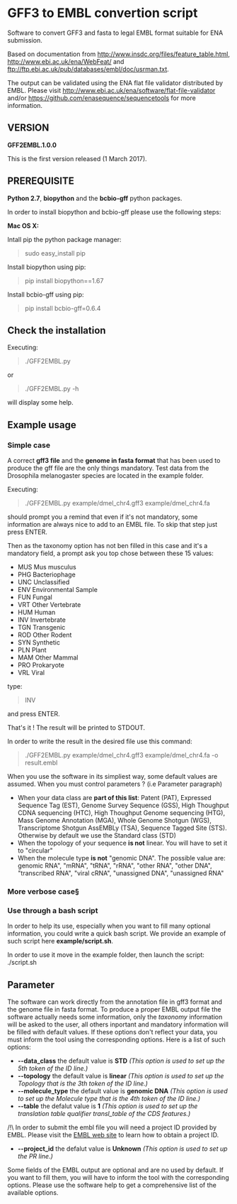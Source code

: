 GFF3 to EMBL convertion script
==============================

Software to convert GFF3 and fasta to legal EMBL format suitable for 
ENA submission.

Based on documentation from http://www.insdc.org/files/feature_table.html, http://www.ebi.ac.uk/ena/WebFeat/ and
ftp://ftp.ebi.ac.uk/pub/databases/embl/doc/usrman.txt.

The output can be validated using the ENA flat file validator distributed by EMBL. Please visit http://www.ebi.ac.uk/ena/software/flat-file-validator and/or https://github.com/enasequence/sequencetools for more information.

## VERSION 
**GFF2EMBL.1.0.0**

This is the first version released (1 March 2017). 

## PREREQUISITE

**Python 2.7**, **biopython** and the **bcbio-gff** python packages.

In order to install biopython and bcbio-gff please use the following steps:

**Mac OS X:**

 Intall pip the python package manager:
 >sudo easy_install pip 

 Install biopython using pip:
 >pip install biopython==1.67

 Install bcbio-gff using pip:
 >pip install bcbio-gff=0.6.4

## Check the installation

 Executing:
 >./GFF2EMBL.py
 
 or
 
 >./GFF2EMBL.py -h
 
will display some help.
 
## Example usage

### Simple case

A correct **gff3 file** and the **genome in fasta format** that has been used to produce the gff file are the only things mandatory.
Test data from the Drosophila melanogaster species are located in the example folder.

 Executing:
 >./GFF2EMBL.py example/dmel_chr4.gff3 example/dmel_chr4.fa
 
 should prompt you a remind that even if it's not mandatory, some information are always nice to add to an EMBL file.
 To skip that step just press ENTER.
 
 Then as the taxonomy option has not ben filled in this case and it's a mandatory field, a prompt ask you top chose between these 15 values:
  - MUS	Mus musculus
  - PHG	Bacteriophage
  - UNC	Unclassified
  - ENV	Environmental Sample
  - FUN	Fungal
  - VRT	Other Vertebrate
  - HUM	Human
  - INV	Invertebrate
  - TGN	Transgenic
  - ROD	Other Rodent
  - SYN	Synthetic
  - PLN	Plant
  - MAM	Other Mammal
  - PRO	Prokaryote
  - VRL	Viral
 
 type:
 >INV

 and press ENTER.

 That's it ! The result will be printed to STDOUT.
 
 In order to write the result in the desired file use this command:
 
 >./GFF2EMBL.py example/dmel_chr4.gff3 example/dmel_chr4.fa -o result.embl

When you use the software in its simpliest way, some default values are assumed.
When you must control parameters ? (i.e Parameter paragraph)

  - When your data class are **part of this list**: Patent (PAT), Expressed Sequence Tag (EST), Genome Survey Sequence (GSS), High Thoughput CDNA sequencing (HTC), High Thoughput Genome sequencing (HTG), Mass Genome Annotation (MGA), Whole Genome Shotgun (WGS), Transcriptome Shotgun AssEMBLy (TSA), Sequence Tagged Site (STS). Otherwise by default we use the Standard class (STD)
  - When the topology of your sequence **is not** linear. You will have to set it to "circular"
  - When the molecule type **is not** "genomic DNA". The possible value are: genomic RNA", "mRNA", "tRNA", "rRNA", "other RNA", "other DNA", "transcribed RNA", "viral cRNA", "unassigned DNA", "unassigned RNA"

### More verbose case§

### Use through a bash script

In order to help its use, especially when you want to fill many optional information, you could write a quick bash script. We provide an example of such script here **example/script.sh**.

In order to use it move in the example folder, then launch the script:
./script.sh

## Parameter

The software can work directly from the annotation file in gff3 format and the genome file in fasta format. 
To produce a proper EMBL output file the software actually needs some information, only the _taxonomy_ information will be asked to the user, all others inportant and mandatory information will be filled with default values. If these options don't reflect your data, you must inform the tool using the corresponding options. Here is a list of such options:

  - **--data_class** the default value is **STD** *(This option is used to set up the 5th token of the ID line.)*
  - **--topology** the default value is **linear** *(This option is used to set up the Topology that is the 3th token of the ID line.)*
  - **--molecule_type** the default value is **genomic DNA** *(This option is used to set up the Molecule type that is the 4th token of the ID line.)*
  - **--table** the defalut value is **1** *(This option is used to set up the translation table qualifier transl_table of the CDS features.)*
  
/!\ In order to submit the embl file you will need a project ID provided by EMBL. Please visit the [EMBL web site](http://www.ebi.ac.uk/ena/support/genome-submission-faq) to learn how to obtain a project ID.

  - **--project_id** the defalut value is **Unknown** *(This option is used to set up the PR line.)*
  
Some fields of the EMBL output are optional and are no used by default. If you want to fill them, you will have to inform the tool with the corresponding options. Please use the software help to get a comprehensive list of the available options.


